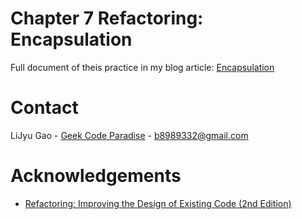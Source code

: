 # Chapter 7 Refactoring: Encapsulation

Full document of theis practice in my blog article: 
[Encapsulation](https://geekcodeparadise.com/2022/02/refactoring-chapter-7-encapsulation/)

# Contact

LiJyu Gao - [Geek Code Paradise](http://geekcodeparadise.com/) - b8989332@gmail.com


# Acknowledgements
* [Refactoring: Improving the Design of Existing Code (2nd Edition)](https://www.amazon.com/-/zh_TW/Martin-Fowler/dp/0134757599?keywords=refactoring&qid=1642347343&s=books&sprefix=refa%2Cstripbooks-intl-ship%2C274&sr=1-1&linkCode=ll1&tag=glj89893320b-20&linkId=b83e6f68a88a4955b9412edc799774c0&language=zh_TW&ref_=as_li_ss_tl)
